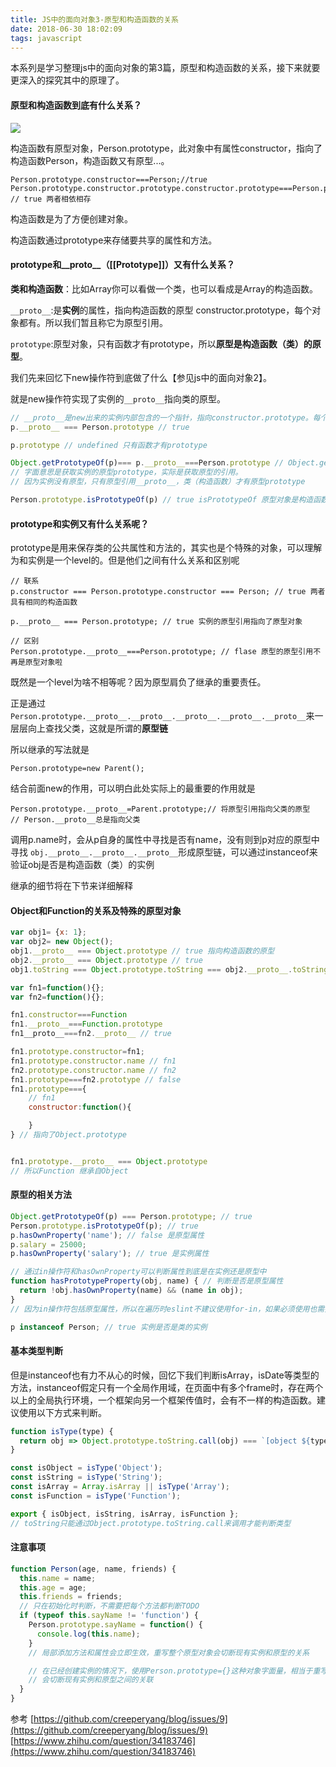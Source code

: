```yaml
---
title: JS中的面向对象3-原型和构造函数的关系
date: 2018-06-30 18:02:09
tags: javascript
---
```

本系列是学习整理js中的面向对象的第3篇，原型和构造函数的关系，接下来就要更深入的探究其中的原理了。
<!-- more -->

#### 原型和构造函数到底有什么关系？

![](/assets/proto3.png)

构造函数有原型对象，Person.prototype，此对象中有属性constructor，指向了构造函数Person，构造函数又有原型...。

```
Person.prototype.constructor===Person;//true
Person.prototype.constructor.prototype.constructor.prototype===Person.prototype; // true 两者相依相存
```

构造函数是为了方便创建对象。

构造函数通过prototype来存储要共享的属性和方法。

#### prototype和\_\_proto\_\_（\[\[Prototype\]\]）又有什么关系？

**类和构造函数**：比如Array你可以看做一个类，也可以看成是Array的构造函数。

`__proto__`:是**实例**的属性，指向构造函数的原型 constructor.prototype，每个对象都有。所以我们暂且称它为原型引用。

`prototype`:原型对象，只有函数才有prototype，所以**原型是构造函数（类）的原型**。

我们先来回忆下new操作符到底做了什么【参见js中的面向对象2】。

就是new操作符实现了实例的`__proto__`指向类的原型。

```javascript
// __proto__是new出来的实例内部包含的一个指针，指向constructor.prototype。每个对象都有
p.__proto__ === Person.prototype // true

p.prototype // undefined 只有函数才有prototype

Object.getPrototypeOf(p)=== p.__proto__===Person.prototype // Object.getPrototypeOf得到实例的__proto__
// 字面意思是获取实例的原型prototype，实际是获取原型的引用。
// 因为实例没有原型，只有原型引用__proto__，类（构造函数）才有原型prototype

Person.prototype.isPrototypeOf(p) // true isPrototypeOf 原型对象是构造函数的原型
```

#### prototype和实例又有什么关系呢？

prototype是用来保存类的公共属性和方法的，其实也是个特殊的对象，可以理解为和实例是一个level的。但是他们之间有什么关系和区别呢

```
// 联系
p.constructor === Person.prototype.constructor === Person; // true 两者具有相同的构造函数

p.__proto__ === Person.prototype; // true 实例的原型引用指向了原型对象

// 区别
Person.prototype.__proto__===Person.prototype; // flase 原型的原型引用不再是原型对象啦
```

既然是一个level为啥不相等呢？因为原型肩负了继承的重要责任。

正是通过`Person.prototype.__proto__.__proto__.__proto__.__proto__.__proto__`来一层层向上查找父类，这就是所谓的**原型链**

所以继承的写法就是

```
Person.prototype=new Parent();
```

结合前面new的作用，可以明白此处实际上的最重要的作用就是

```
Person.prototype.__proto__=Parent.prototype;// 将原型引用指向父类的原型
// Person.__proto__总是指向父类
```

调用p.name时，会从p自身的属性中寻找是否有name，没有则到p对应的原型中寻找
`obj.__proto__.__proto__.__proto__`形成原型链，可以通过instanceof来验证obj是否是构造函数（类）的实例

继承的细节将在下节来详细解释

#### Object和Function的关系及特殊的原型对象

```javascript
var obj1= {x: 1};
var obj2= new Object();
obj1.__proto__ === Object.prototype // true 指向构造函数的原型
obj2.__proto__ === Object.prototype // true
obj1.toString === Object.prototype.toString === obj2.__proto__.toString // true 调用实例方法实际上是调用原型的方法

var fn1=function(){};
var fn2=function(){};

fn1.constructor===Function
fn1.__proto__===Function.prototype 
fn1__proto__===fn2.__proto__ // true 

fn1.prototype.constructor=fn1;
fn1.prototype.constructor.name // fn1
fn2.prototype.constructor.name // fn2
fn1.prototype===fn2.prototype // false 
fn1.prototype==={
    // fn1
    constructor:function(){

    }
} // 指向了Object.prototype


fn1.prototype.__proto__ === Object.prototype
// 所以Function 继承自Object
```

#### 原型的相关方法

```js
Object.getPrototypeOf(p) === Person.prototype; // true
Person.prototype.isPrototypeOf(p); // true
p.hasOwnProperty('name'); // false 是原型属性
p.salary = 25000;
p.hasOwnProperty('salary'); // true 是实例属性

// 通过in操作符和hasOwnProperty可以判断属性到底是在实例还是原型中
function hasPrototypeProperty(obj, name) { // 判断是否是原型属性
  return !obj.hasOwnProperty(name) && (name in obj);
}
// 因为in操作符包括原型属性，所以在遍历时eslint不建议使用for-in，如果必须使用也需要用hasOwnProperty来过滤下

p instanceof Person; // true 实例是否是类的实例
```

#### 基本类型判断

但是instanceof也有力不从心的时候，回忆下我们判断isArray，isDate等类型的方法，instanceof假定只有一个全局作用域，在页面中有多个frame时，存在两个以上的全局执行环境，一个框架向另一个框架传值时，会有不一样的构造函数。建议使用以下方式来判断。

```js
function isType(type) {
  return obj => Object.prototype.toString.call(obj) === `[object ${type}]`;
}

const isObject = isType('Object');
const isString = isType('String');
const isArray = Array.isArray || isType('Array');
const isFunction = isType('Function');

export { isObject, isString, isArray, isFunction };
// toString只能通过Object.prototype.toString.call来调用才能判断类型
```

#### 注意事项

```js
function Person(age, name, friends) {
  this.name = name;
  this.age = age;
  this.friends = friends;
  // 只在初始化时判断，不需要把每个方法都判断TODO
  if (typeof this.sayName != 'function') {
    Person.prototype.sayName = function() {
      console.log(this.name);
    }
    // 局部添加方法和属性会立即生效，重写整个原型对象会切断现有实例和原型的关系

    // 在已经创建实例的情况下，使用Person.prototype={}这种对象字面量，相当于重写原型
    // 会切断现有实例和原型之间的关联
  }
}
```

参考
[https://github.com/creeperyang/blog/issues/9](https://github.com/creeperyang/blog/issues/9)
[https://www.zhihu.com/question/34183746](https://www.zhihu.com/question/34183746)
